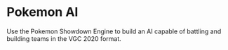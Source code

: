 # Pokemon AI

Use the Pokemon Showdown Engine to build an AI capable of battling and building teams in the VGC 2020 format.
